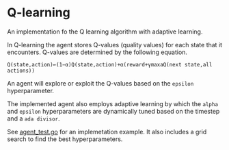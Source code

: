 # Q-learning

An implementation fo the Q learning algorithm with adaptive learning.

In Q-learning the agent stores Q-values (quality values) for each state that it encounters. Q-values are determined by the following equation.
```
Q(state,action)←(1−α)Q(state,action)+α(reward+γmaxaQ(next state,all actions))
```
An agent will explore or exploit the Q-values based on the `epsilon` hyperparameter.

The implemented agent also employs adaptive learning by which the `alpha` and `epsilon` hyperparameters are dynamically tuned based on the timestep and a `ada divisor`.

See [agent_test.go](agent_test.go) for an implemetation example. It also includes a grid search to find the best hyperparameters.